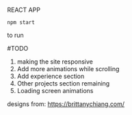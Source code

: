 REACT APP
```
npm start
```
to run

#TODO
1. making the site responsive
2. Add more animations while scrolling
3. Add experience section
4. Other projects section remaining
5. Loading screen animations

designs from: https://brittanychiang.com/

